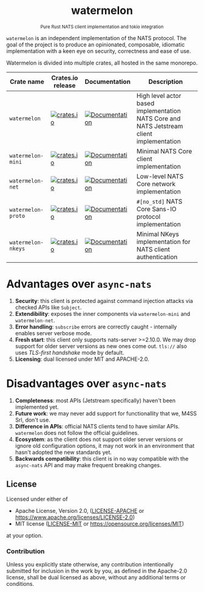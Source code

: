<h1 align="center">watermelon</h1>
<div align="center">
    <small>
        Pure Rust NATS client implementation and tokio integration
    </small>
</div>

`watermelon` is an independent implementation of the NATS protocol.
The goal of the project is to produce an opinionated, composable,
idiomatic implementation with a keen eye on security, correctness and
ease of use.

Watermelon is divided into multiple crates, all hosted in the same monorepo.

| Crate name         | Crates.io release                                                                                               | Documentation                                                                                    | Description                                                                              |
| ------------------ | --------------------------------------------------------------------------------------------------------------- | ------------------------------------------------------------------------------------------------ | ---------------------------------------------------------------------------------------- |
| `watermelon`       | [![crates.io](https://img.shields.io/crates/v/watermelon.svg)](https://crates.io/crates/watermelon)             | [![Documentation](https://docs.rs/watermelon/badge.svg)](https://docs.rs/watermelon)             | High level actor based implementation NATS Core and NATS Jetstream client implementation |
| `watermelon-mini`  | [![crates.io](https://img.shields.io/crates/v/watermelon-mini.svg)](https://crates.io/crates/watermelon-mini)   | [![Documentation](https://docs.rs/watermelon-mini/badge.svg)](https://docs.rs/watermelon-mini)   | Minimal NATS Core client implementation                                                  |
| `watermelon-net`   | [![crates.io](https://img.shields.io/crates/v/watermelon-net.svg)](https://crates.io/crates/watermelon-net)     | [![Documentation](https://docs.rs/watermelon-net/badge.svg)](https://docs.rs/watermelon-net)     | Low-level NATS Core network implementation                                               |
| `watermelon-proto` | [![crates.io](https://img.shields.io/crates/v/watermelon-proto.svg)](https://crates.io/crates/watermelon-proto) | [![Documentation](https://docs.rs/watermelon-proto/badge.svg)](https://docs.rs/watermelon-proto) | `#[no_std]` NATS Core Sans-IO protocol implementation                                    |
| `watermelon-nkeys` | [![crates.io](https://img.shields.io/crates/v/watermelon-proto.svg)](https://crates.io/crates/watermelon-nkeys) | [![Documentation](https://docs.rs/watermelon-nkeys/badge.svg)](https://docs.rs/watermelon-nkeys) | Minimal NKeys implementation for NATS client authentication                              |

# Advantages over `async-nats`

1. **Security**: this client is protected against command injection attacks via checked APIs like `Subject`.
2. **Extendibility**: exposes the inner components via `watermelon-mini` and `watermelon-net`.
3. **Error handling**: `subscribe` errors are correctly caught - internally enables server verbose mode.
4. **Fresh start**: this client only supports nats-server >=2.10.0. We may drop support for older server versions as new ones come out. `tls://` also uses _TLS-first handshake_ mode by default.
5. **Licensing**: dual licensed under MIT and APACHE-2.0.

# Disadvantages over `async-nats`

1. **Completeness**: most APIs (Jetstream specifically) haven't been implemented yet.
2. **Future work**: we may never add support for functionallity that we, M4SS Srl, don't use.
3. **Difference in APIs**: official NATS clients tend to have similar APIs. `watermelon` does not follow the official guidelines.
4. **Ecosystem**: as the client does not support older server versions or ignore old configuration options, it may not work in an environment that hasn't adopted the new standards yet.
5. **Backwards compatibility**: this client is in no way compatible with the `async-nats` API and may make frequent breaking changes.

## License

Licensed under either of

- Apache License, Version 2.0, ([LICENSE-APACHE](LICENSE-APACHE) or <https://www.apache.org/licenses/LICENSE-2.0>)
- MIT license ([LICENSE-MIT](LICENSE-MIT) or <https://opensource.org/licenses/MIT>)

at your option.

### Contribution

Unless you explicitly state otherwise, any contribution intentionally submitted for inclusion in the work by you, as defined in the Apache-2.0 license, shall be dual licensed as above, without any additional terms or conditions.
